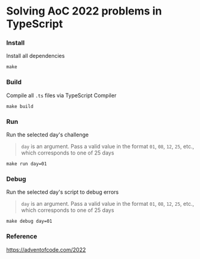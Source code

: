 # Solving AoC 2022 problems in TypeScript

### Install

Install all dependencies

```console
make
```

### Build

Compile all `.ts` files via TypeScript Compiler

```console
make build
```

### Run

Run the selected day's challenge

> `day` is an argument. Pass a valid value in the format `01`, `08`, `12`, `25`, etc., which corresponds to one of 25 days

```console
make run day=01
```

### Debug

Run the selected day's script to debug errors

> `day` is an argument. Pass a valid value in the format `01`, `08`, `12`, `25`, etc., which corresponds to one of 25 days

```console
make debug day=01
```

### Reference

https://adventofcode.com/2022
